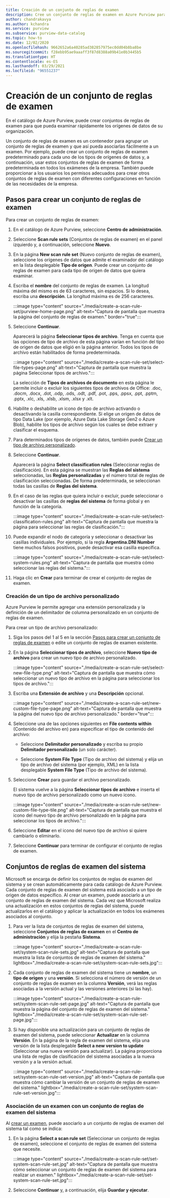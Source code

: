 ```yaml
---
title: Creación de un conjunto de reglas de examen
description: Cree un conjunto de reglas de examen en Azure Purview para examinar rápidamente los orígenes de datos de su organización.
author: chandrakavya
ms.author: kchandra
ms.service: purview
ms.subservice: purview-data-catalog
ms.topic: how-to
ms.date: 12/02/2020
ms.openlocfilehash: 9662652a6a40285ad382857975ec0dd04b8ba8be
ms.sourcegitcommit: f28ebb95ae9aaaff3f87d8388a09b41e0b3445b5
ms.translationtype: HT
ms.contentlocale: es-ES
ms.lasthandoff: 03/29/2021
ms.locfileid: "96551237"
---
```

# <a name="create-a-scan-rule-set"></a>Creación de un conjunto de reglas de examen

En el catálogo de Azure Purview, puede crear conjuntos de reglas de examen para que pueda examinar rápidamente los orígenes de datos de su organización.

Un conjunto de reglas de examen es un contenedor para agrupar un conjunto de reglas de examen y que así pueda asociarlas fácilmente a un examen. Por ejemplo, puede crear un conjunto de reglas de examen predeterminado para cada uno de los tipos de orígenes de datos y, a continuación, usar estos conjuntos de reglas de examen de forma predeterminada en todos los exámenes de la empresa. También puede proporcionar a los usuarios los permisos adecuados para crear otros conjuntos de reglas de examen con diferentes configuraciones en función de las necesidades de la empresa.

## <a name="steps-to-create-a-scan-rule-set"></a>Pasos para crear un conjunto de reglas de examen

Para crear un conjunto de reglas de examen:

1. En el catálogo de Azure Purview, seleccione **Centro de administración**.

1. Seleccione **Scan rule sets** (Conjuntos de reglas de examen) en el panel izquierdo y, a continuación, seleccione **Nuevo**.

1. En la página **New scan rule set** (Nuevo conjunto de reglas de examen), seleccione los orígenes de datos que admite el examinador del catálogo en la lista desplegable **Tipo de origen**. Puede crear un conjunto de reglas de examen para cada tipo de origen de datos que quiera examinar.

1. Escriba el **nombre** del conjunto de reglas de examen. La longitud máxima del mismo es de 63 caracteres, sin espacios. Si lo desea, escriba una **descripción**. La longitud máxima es de 256 caracteres.

   :::image type="content" source="./media/create-a-scan-rule-set/purview-home-page.png" alt-text="Captura de pantalla que muestra la página del conjunto de reglas de examen." border="true":::

1. Seleccione **Continuar**.

   Aparecerá la página **Seleccionar tipos de archivo**. Tenga en cuenta que las opciones de tipo de archivo de esta página varían en función del tipo de origen de datos que eligió en la página anterior. Todos los tipos de archivo están habilitados de forma predeterminada.

      :::image type="content" source="./media/create-a-scan-rule-set/select-file-types-page.png" alt-text="Captura de pantalla que muestra la página Seleccionar tipos de archivo.":::

   La selección de **Tipos de archivos de documento** en esta página le permite incluir o excluir los siguientes tipos de archivos de Office: .doc, .docm, .docx, .dot, .odp, .ods, .odt, .pdf, .pot, .pps, .ppsx, .ppt, .pptm, .pptx, .xlc, .xls, .xlsb, .xlsm, .xlsx y .xlt.

1. Habilite o deshabilite un icono de tipo de archivo activando o desactivando la casilla correspondiente. Si elige un origen de datos de tipo Data Lake (por ejemplo, Azure Data Lake Storage Gen2 o Azure Blob), habilite los tipos de archivo según los cuales se debe extraer y clasificar el esquema.

1. Para determinados tipos de orígenes de datos, también puede [Crear un tipo de archivo personalizado](#create-a-custom-file-type).

1. Seleccione **Continuar**.

   Aparecerá la página **Select classification rules** (Seleccionar reglas de clasificación). En esta página se muestran las **Reglas del sistema** seleccionadas, las **Reglas personalizadas** y el número total de reglas de clasificación seleccionadas. De forma predeterminada, se seleccionan todas las casillas de **Reglas del sistema**.

1. En el caso de las reglas que quiera incluir o excluir, puede seleccionar o desactivar las casillas de **reglas del sistema** de forma global y en función de la categoría.

   :::image type="content" source="./media/create-a-scan-rule-set/select-classification-rules.png" alt-text="Captura de pantalla que muestra la página para seleccionar las reglas de clasificación.":::

1. Puede expandir el nodo de categoría y seleccionar o desactivar las casillas individuales. Por ejemplo, si la regla **Argentina.DNI Number** tiene muchos falsos positivos, puede desactivar esa casilla específica.

   :::image type="content" source="./media/create-a-scan-rule-set/select-system-rules.png" alt-text="Captura de pantalla que muestra cómo seleccionar las reglas del sistema.":::

1. Haga clic en **Crear** para terminar de crear el conjunto de reglas de examen.

### <a name="create-a-custom-file-type"></a>Creación de un tipo de archivo personalizado

Azure Purview le permite agregar una extensión personalizada y la definición de un delimitador de columna personalizado en un conjunto de reglas de examen.

Para crear un tipo de archivo personalizado:

1. Siga los pasos del 1 al 5 en la sección [Pasos para crear un conjunto de reglas de examen](#steps-to-create-a-scan-rule-set) o edite un conjunto de reglas de examen existente.

1. En la página **Seleccionar tipos de archivo**, seleccione **Nuevo tipo de archivo** para crear un nuevo tipo de archivo personalizado.

   :::image type="content" source="./media/create-a-scan-rule-set/select-new-file-type.png" alt-text="Captura de pantalla que muestra cómo seleccionar un nuevo tipo de archivo en la página para seleccionar los tipos de archivo.":::

1. Escriba una **Extensión de archivo** y una **Descripción** opcional.

   :::image type="content" source="./media/create-a-scan-rule-set/new-custom-file-type-page.png" alt-text="Captura de pantalla que muestra la página del nuevo tipo de archivo personalizado." border="true":::

1. Seleccione una de las opciones siguientes en **File contents within** (Contenido del archivo en) para especificar el tipo de contenido del archivo:

   - Seleccione **Delimitador personalizado** y escriba su propio **Delimitador personalizado** (un solo carácter).

   - Seleccione **System File Type** (Tipo de archivo del sistema) y elija un tipo de archivo del sistema (por ejemplo, XML) en la lista desplegable **System File Type** (Tipo de archivo del sistema).

1. Seleccione **Crear** para guardar el archivo personalizado.

   El sistema vuelve a la página **Seleccionar tipos de archivo** e inserta el nuevo tipo de archivo personalizado como un nuevo icono.

   :::image type="content" source="./media/create-a-scan-rule-set/new-custom-file-type-tile.png" alt-text="Captura de pantalla que muestra el icono del nuevo tipo de archivo personalizado en la página para seleccionar los tipos de archivo.":::

1. Seleccione **Editar** en el icono del nuevo tipo de archivo si quiere cambiarlo o eliminarlo.

1. Seleccione **Continuar** para terminar de configurar el conjunto de reglas de examen.

## <a name="system-scan-rule-sets"></a>Conjuntos de reglas de examen del sistema

Microsoft se encarga de definir los conjuntos de reglas de examen del sistema y se crean automáticamente para cada catálogo de Azure Purview. Cada conjunto de reglas de examen del sistema está asociado a un tipo de origen de datos específico. Al crear un examen, puede asociarlo a un conjunto de reglas de examen del sistema. Cada vez que Microsoft realiza una actualización en estos conjuntos de reglas del sistema, puede actualizarlos en el catálogo y aplicar la actualización en todos los exámenes asociados al conjunto.

1. Para ver la lista de conjuntos de reglas de examen del sistema, seleccione **Conjuntos de reglas de examen** en el **Centro de administración** y elija la pestaña **Sistema**.

   :::image type="content" source="./media/create-a-scan-rule-set/system-scan-rule-sets.jpg" alt-text="Captura de pantalla que muestra la lista de conjuntos de reglas de examen del sistema." lightbox="./media/create-a-scan-rule-set/system-scan-rule-sets.jpg":::

1. Cada conjunto de reglas de examen del sistema tiene un **nombre**, un **tipo de origen** y una **versión**. Si selecciona el número de versión de un conjunto de reglas de examen en la columna **Versión**, verá las reglas asociadas a la versión actual y las versiones anteriores (si las hay).

   :::image type="content" source="./media/create-a-scan-rule-set/system-scan-rule-set-page.jpg" alt-text="Captura de pantalla que muestra la página del conjunto de reglas de examen del sistema." lightbox="./media/create-a-scan-rule-set/system-scan-rule-set-page.jpg":::

1. Si hay disponible una actualización para un conjunto de reglas de examen del sistema, puede seleccionar **Actualizar** en la columna **Versión**. En la página de la regla de examen del sistema, elija una versión de la lista desplegable **Select a new version to update** (Seleccionar una nueva versión para actualizar). La página proporciona una lista de reglas de clasificación del sistema asociadas a la nueva versión y a la versión actual.

   :::image type="content" source="./media/create-a-scan-rule-set/system-scan-rule-set-version.jpg" alt-text="Captura de pantalla que muestra cómo cambiar la versión de un conjunto de reglas de examen del sistema." lightbox="./media/create-a-scan-rule-set/system-scan-rule-set-version.jpg":::

### <a name="associate-a-scan-with-a-system-scan-rule-set"></a>Asociación de un examen con un conjunto de reglas de examen del sistema

Al [crear un examen](tutorial-scan-data.md#scan-data-into-the-catalog), puede asociarlo a un conjunto de reglas de examen del sistema tal como se indica:

1. En la página **Select a scan rule set** (Seleccionar un conjunto de reglas de examen), seleccione el conjunto de reglas de examen del sistema que necesite.

   :::image type="content" source="./media/create-a-scan-rule-set/set-system-scan-rule-set.jpg" alt-text="Captura de pantalla que muestra cómo seleccionar un conjunto de reglas de examen del sistema para realizar un examen." lightbox="./media/create-a-scan-rule-set/set-system-scan-rule-set.jpg":::

1. Seleccione **Continuar** y, a continuación, elija **Guardar y ejecutar**.

